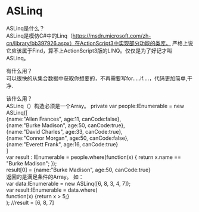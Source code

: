 # ASLinq
ASLinq是什么？<br>
ASLinq是模仿C#中的Linq（https://msdn.microsoft.com/zh-cn/library/bb397926.aspx）在ActionScript3中实现部分功能的类库。
严格上说它应该属于Find，算不上ActionScript3版的LINQ。仅仅是为了好记才叫ASLinq。

有什么用？<br>
可以很快的从集合数据中获取你想要的，不再需要写for.....if....，代码更加简单,干净.


该什么用？<br>
 ASLinq（）构造必须是一个Array。<vr>
    private var people:IEnumerable = new ASLinq([ <br>
		    {name:"Allen Frances", age:11, canCode:false}, <br>
		    {name:"Burke Madison", age:50, canCode:true}, <br>
		    {name:"David Charles", age:33, canCode:true}, <br>
		    {name:"Connor Morgan", age:50, canCode:false}, <br>
		    {name:"Everett Frank", age:16, canCode:true} <br>
		]<br>
   var result : IEnumerable = people.where(function(x) { return x.name == "Burke Madison"; });<br>
   result[0] =   {name:"Burke Madison", age:50, canCode:true} <br>
    返回的是满足条件的Array。
    如：<br>
      var data:IEnumerable = new ASLinq([6, 8, 3, 4, 7]);<br>
			var result:IEnumerable = data.where(<br>
				function(x) {return x > 5;}<br>
			);
      //result = [6, 8, 7]   
      
